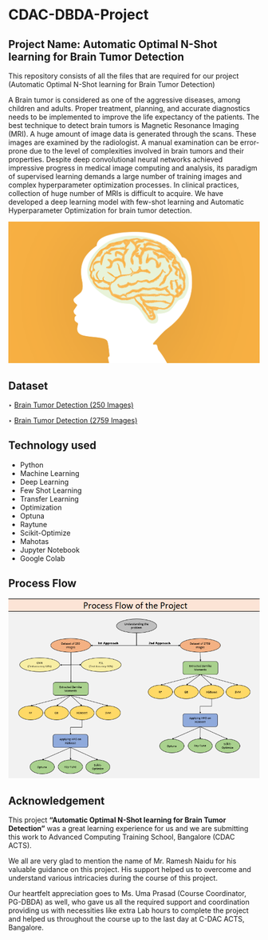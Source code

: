 # CDAC-DBDA-Project
## Project Name: Automatic Optimal N-Shot learning for Brain Tumor Detection
This repository consists of all the files that are required for our project (Automatic Optimal N-Shot learning for Brain Tumor Detection)

A Brain tumor is considered as one of the aggressive diseases, among children and adults. Proper treatment, planning, and accurate diagnostics needs to be implemented to improve the life expectancy of the patients. The best technique to detect brain tumors is Magnetic Resonance Imaging (MRI). A huge amount of image data is generated through the scans. These images are examined by the radiologist. A manual examination can be error-prone due to the level of complexities involved in brain tumors and their properties. Despite deep convolutional neural networks achieved impressive progress in medical image computing and analysis, its paradigm of supervised learning demands a large number of training images and complex hyperparameter optimization processes. In clinical practices, collection of huge number of MRIs is difficult to acquire. We have developed a deep learning model with few-shot learning and Automatic Hyperparameter Optimization for brain tumor detection.

<img src="https://github.com/shrirajpathak38/DBDA-Project/blob/main/Images/Brain%20Minimal.png">
 
## Dataset
‣ [Brain Tumor Detection (250 Images)](https://www.kaggle.com/datasets/navoneel/brain-mri-images-for-brain-tumor-detection)

‣ [Brain Tumor Detection (2759 Images)](https://www.kaggle.com/datasets/abhranta/brain-tumor-detection-mri)

## Technology used
- Python
- Machine Learning
- Deep Learning
- Few Shot Learning
- Transfer Learning
- Optimization
- Optuna
- Raytune
- Scikit-Optimize
- Mahotas
- Jupyter Notebook
- Google Colab

## Process Flow

<img src="https://github.com/shrirajpathak38/DBDA-Project/blob/main/Images/Process%20Flow.png">

## Acknowledgement

This project **“Automatic Optimal N-Shot learning for Brain Tumor Detection”** was a great learning experience for us and we are submitting this work to Advanced Computing Training School, Bangalore (CDAC ACTS).

We all are very glad to mention the name of Mr. Ramesh Naidu for his valuable guidance on this project. His support helped us to overcome and understand various intricacies during the course of this project.

Our heartfelt appreciation goes to Ms. Uma Prasad (Course Coordinator, PG-DBDA) as well, who gave us all the required support and coordination providing us with necessities like extra Lab hours to complete the project and helped us throughout the course up to the last day at C-DAC ACTS, Bangalore.
